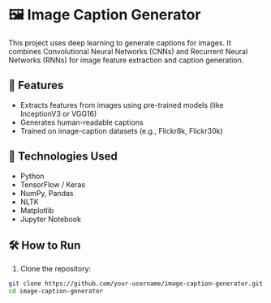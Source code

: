 # 🖼️ Image Caption Generator

This project uses deep learning to generate captions for images. It combines Convolutional Neural Networks (CNNs) and Recurrent Neural Networks (RNNs) for image feature extraction and caption generation.

## 📌 Features
- Extracts features from images using pre-trained models (like InceptionV3 or VGG16)
- Generates human-readable captions
- Trained on image-caption datasets (e.g., Flickr8k, Flickr30k)

## 🚀 Technologies Used
- Python
- TensorFlow / Keras
- NumPy, Pandas
- NLTK
- Matplotlib
- Jupyter Notebook

## 🛠️ How to Run

1. Clone the repository:

```bash
git clone https://github.com/your-username/image-caption-generator.git
cd image-caption-generator
